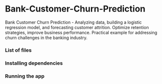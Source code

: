 # Bank-Customer-Churn-Prediction
Bank Customer Churn Prediction - Analyzing data, building a logistic regression model, and forecasting customer attrition. Optimize retention strategies, improve business performance. Practical example for addressing churn challenges in the banking industry.

### List of files
### Installing dependencies
### Running the app
